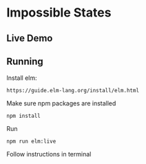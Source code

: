 # Impossible States


## Live Demo

[](https://thunderboltvrs.github.io/elm-snake/output/index.html)



## Running

Install elm:

`https://guide.elm-lang.org/install/elm.html`

Make sure npm packages are installed

`npm install`

Run

`npm run elm:live`

Follow instructions in terminal